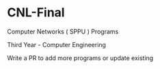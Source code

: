 # CNL-Final
 Computer Networks ( SPPU ) Programs

Third Year - Computer Engineering

Write a PR to add more programs or update existing

